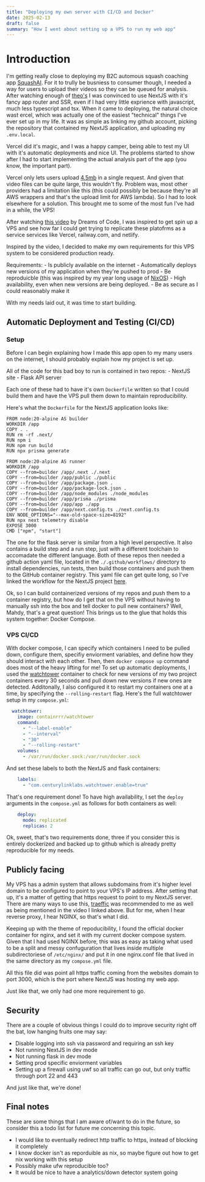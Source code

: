 ```yaml
---
title: "Deploying my own server with CI/CD and Docker"
date: 2025-02-13
draft: false
summary: "How I went about setting up a VPS to run my web app"
---
```


# Introduction
I'm getting really close to deploying my B2C automous squash coaching app [SquashAI](/projects/squashai). For it to trully be busniess to consumer though, I needed a way for users to upload their videos so they can be queued for analysis. After watching enough of [theo's](https://www.youtube.com/@t3dotgg) I was convinced to use NextJS with it's fancy app router and SSR, even if I had very little exprience with javascript, much less typescript and tsx. When it came to deploying, the natural choice wast ercel, which was actually one of the easiest "technical" things I've ever set up in my life. It was as simple as linking my github account, picking the repository that contained my NextJS application, and uploading my `.env.local`.

Vercel did it's magic, and I was a happy camper, being able to test my UI with it's automatic deployments and nice UI. The problems started to show after I had to start implementing the actual analysis part of the app (you know, the important part).

Vercel only lets users upload [4.5mb](https://github.com/payloadcms/payload/discussions/7569) in a single request. And given that video files can be quite large, this wouldn't fly. Problem was, most other providers had a limitation like this (this could possibly be because they're all AWS wrappers and that's the upload limit for AWS lambda). So I had to look elsewhere for a solution. This brought me to some of the most fun I've had in a while, the VPS!

After watching [this video](https://www.youtube.com/watch?v=F-9KWQByeU0&t=1110s) by Dreams of Code, I was inspired to get spin up a VPS and see how far I could get trying to replicate these platofrms as a service services like Vercel, railway.com, and netlify.

Inspired by the video, I decided to make my own requirements for this VPS system to be considered production ready.

Requirements:
    - Is publicly available on the internet
    - Automatically deploys new versions of my application when they're pushed to prod
    - Be reproduicble (this was inspired by my year long usage of [NixOS](/posts/nixos))
    - High availability, even when new versions are being deployed.
    - Be as secure as I could reasonably make it

With my needs laid out, it was time to start building.

## Automatic Deployment and Testing (CI/CD)

### Setup

Before I can begin explaining how I made this app open to my many users on the internet, I should probably explain how my project is set up.

All of the code for this bad boy to run is contained in two repos:
    - NextJS site
    - Flask API server

Each one of these had to have it's own `Dockerfile` written so that I could build them and have the VPS pull them down to maintain reproducibility.

Here's what the `Dockerfile` for the NextJS application looks like:
```docker
FROM node:20-alpine AS builder
WORKDIR /app
COPY . .
RUN rm -rf .next/
RUN npm i
RUN npm run build
RUN npx prisma generate

FROM node:20-alpine AS runner
WORKDIR /app
COPY --from=builder /app/.next ./.next
COPY --from=builder /app/public ./public
COPY --from=builder /app/package.json .
COPY --from=builder /app/package-lock.json .
COPY --from=builder /app/node_modules ./node_modules
COPY --from=builder /app/prisma ./prisma
COPY --from=builder /app/app ./app
COPY --from=builder /app/next.config.ts ./next.config.ts
ENV NODE_OPTIONS="--max-old-space-size=8192"
RUN npx next telemetry disable
EXPOSE 3000
CMD ["npm", "start"]
```

The one for the flask server is similar from a high level perspective. It also contains a build step and a run step, just with a different toolchain to accomadate the different language. Both of these repos then needed a github action yaml file, located in the `./.github/workflows/` directory to install dependencies, run tests, then build those containers and push them to the GitHub container registry. This yaml file can get quite long, so I've linked the workflow for the NextJS project [here](https://gist.github.com/mmkaram/fc77b5c6bf3269b9d20dd9bdd62c8afd).

Ok, so I can build containerized versions of my repos and push them to a container registry, but how do I get that on the VPS without having to manually ssh into the box and tell docker to pull new containers? Well, Mahdy, that's a great question! This brings us to the glue that holds this system together: Docker Compose.

### VPS CI/CD

With docker compose, I can specify which containers I need to be pulled down, configure them, specifiy enviorment variables, and define how they should interact with each other. Then, then `docker compose up` command does most of the heavy lifting for me! To set up automatic deployments, I used the [watchtower](https://containrrr.dev/watchtower/) container to check for new versions of my two project containers every 30 seconds and pull down new versions if new ones are detected. Additonally, I also configured it to restart my containers one at a time, by specifying the `--rolling-restart` flag. Here's the full watchtower setup in my `compose.yml`:
```yml
  watchtower:
    image: containrrr/watchtower
    command:
      - "--label-enable"
      - "--interval"
      - "30"
      - "--rolling-restart"
    volumes:
      - /var/run/docker.sock:/var/run/docker.sock
```
And set these labels to both the NextJS and flask containers:
```yml
    labels:
      - "com.centurylinklabs.watchtower.enable=true"
```

That's one requirement done! To have high availability, I set the `deploy` arguments in the `compose.yml` as follows for both containers as well:
```yml
    deploy:
      mode: replicated
      replicas: 2
```

Ok, sweet, that's two requirements done, three if you consider this is entirely dockerized and backed up to github which is already pretty reproducible for my needs.

## Publicly facing

My VPS has a admin system that allows subdomains from it's higher level domain to be configured to point to your VPS's IP address. After setting that up, it's a matter of getting that https request to point to my NextJS server. There are many ways to use this, [traeffic](https://doc.traefik.io/traefik/) was recommended to me as well as being mentioned in the video I linked above. But for me, when I hear reverse proxy, I hear NGINX, so that's what I did.

Keeping up with the theme of repoducibility, I found the official docker container for nginx, and set it with my current docker compose system. Given that I had used NGINX before, this was as easy as taking what used to be a split and messy confuguration that lives inside multiple subdirectoriese of `/etc/nginx/` and put it in one nginx.conf file that lived in the same directory as my `compose.yml` file. 

All this file did was point all https traffic coming from the websites domain to port 3000, which is the port where NextJS was hosting my web app. 

Just like that, we only had one more requirement to go.

## Security

There are a couple of obvious things I could do to improve security right off the bat, low hanging fruits one may say:
- Disable logging into ssh via password and requiring an ssh key
- Not running NextJS in dev mode
- Not running flask in dev mode
- Setting prod specific enviorment variables
- Setting up a firewall using uwf so all traffic can go out, but only traffic through port 22 and 443

And just like that, we're done!

## Final notes

These are some things that I am aware of/want to do in the future, so consider this a todo list for future me concerning this topic.
- I would like to eventually redirect http traffic to https, instead of blocking it completely
- I know docker isn't as reporduible as nix, so maybe figure out how to get nix working with this setup
- Possibly make ufw reproducible too?
- It would be nice to have a analytics/down detector system going
